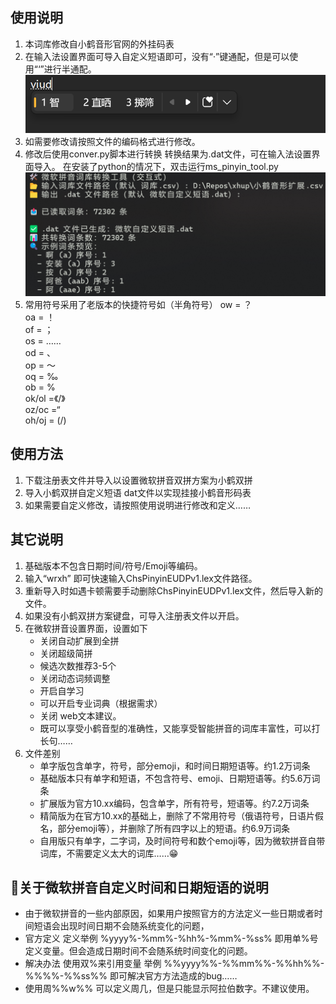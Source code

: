 ## 使用说明
1. 本词库修改自小鹤音形官网的外挂码表
2. 在输入法设置界面可导入自定义短语即可，没有“·”键通配，但是可以使用“‘”进行半通配。
   ![](images/屏幕截图1.png)
3. 如需要修改请按照文件的编码格式进行修改。
4. 修改后使用conver.py脚本进行转换
   ​   转换结果为.dat文件，可在输入法设置界面导入。
      在安装了python的情况下，双击运行ms_pinyin_tool.py
   ![](images/屏幕截图2.png)
5. 常用符号采用了老版本的快捷符号如（半角符号）
   ow	= ？  
   oa	= ！  
   of = ；  
   os = ……  
   od = 、  
   op = ～  
   oq	= ‰  
   ob	= %  
   ok/ol	=《/》  
   oz/oc	=“  
   oh/oj = (/) 
## 使用方法
1. 下载注册表文件并导入以设置微软拼音双拼方案为小鹤双拼
2. 导入小鹤双拼自定义短语 dat文件以实现挂接小鹤音形码表
3. 如果需要自定义修改，请按照使用说明进行修改和定义……

## 其它说明
1. 基础版本不包含日期时间/符号/Emoji等编码。
2. 输入“wrxh” 即可快速输入ChsPinyinEUDPv1.lex文件路径。
3. 重新导入时如遇卡顿需要手动删除ChsPinyinEUDPv1.lex文件，然后导入新的文件。
4. 如果没有小鹤双拼方案键盘，可导入注册表文件以开启。 
5. 在微软拼音设置界面，设置如下
   - 关闭自动扩展到全拼
   - 关闭超级简拼
   - 候选次数推荐3-5个
   - 关闭动态词频调整
   - 开启自学习
   - 可以开启专业词典（根据需求）
   - 关闭 web文本建议。  
   - 既可以享受小鹤音型的准确性，又能享受智能拼音的词库丰富性，可以打长句……
6. 文件差别
   - 单字版包含单字，符号，部分emoji，和时间日期短语等。约1.2万词条
   - 基础版本只有单字和短语，不包含符号、emoji、日期短语等。约5.6万词条
   - 扩展版为官方10.xx编码，包含单字，所有符号，短语等。约7.2万词条
   - 精简版为在官方10.xx的基础上，删除了不常用符号（俄语符号，日语片假名，部分emoji等），并删除了所有四字以上的短语。约6.9万词条
   - 自用版只有单字，二字词，及时间符号和数个emoji等，因为微软拼音自带词库，不需要定义太大的词库……😁
## 💖关于微软拼音自定义时间和日期短语的说明
   - 由于微软拼音的一些内部原因，如果用户按照官方的方法定义一些日期或者时间短语会出现时间日期不会随系统变化的问题，
   - 官方定义
      定义举例 %yyyy%-%mm%-%hh%-%mm%-%ss% 即用单%号定义变量。但会造成日期时间不会随系统时间变化的问题。
   - 解决办法
      使用双%来引用变量 举例 %%yyyy%%-%%mm%%-%%hh%%-%%%%-%%ss%% 即可解决官方方法造成的bug……
   - 使用周%%w%% 可以定义周几，但是只能显示阿拉伯数字。不建议使用。

